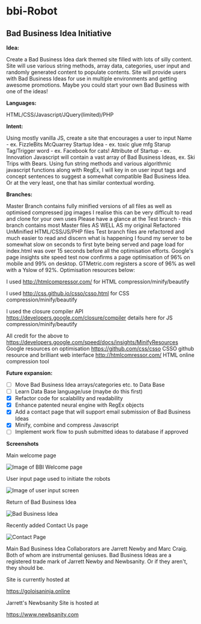 # bbi-Robot

## Bad Business Idea Initiative

**Idea:** 

Create a Bad Business Idea dark themed site filled with lots of silly content. Site will use various string methods, array data, categories, user input and randomly generated content to populate contents.  Site will provide users with Bad Business Ideas for use in multiple environments and getting awesome promotions. Maybe you could start your own Bad Business with one of the ideas! 

**Languages:** 

HTML/CSS/Javascript/JQuery(limited)/PHP

**Intent:** 

Using mostly vanilla JS, create a site that encourages a user to input
Name - ex. FizzleBits McQuarrey
Startup Idea - ex. toxic glue mfg
Starup Tag/Trigger word - ex. Facebook for cats!
Attribute of Startup - ex. Innovation
Javascript will contain a vast array of Bad Business Ideas, ex. Ski Trips with Bears. Using fun string methods and various algorithmic javascript functions along with RegEx, I will key in on user input tags and concept sentences to suggest a somewhat compatible Bad Business Idea. Or at the very least, one that has similar contextual wording. 

**Branches:** 

Master Branch contains fully minified versions of all files as well as optimised compressed jpg images
I realise this can be very difficult to read and clone for your own uses
Please have a glance at the Test branch - this branch contains most Master files AS WELL AS my original Refactored UnMinified HTML/CSS/JS/PHP files
Test branch files are refactored and much easier to read and discern what is happening
I found my server to be somewhat slow on seconds to first byte being served and page load for index.html was over 15 seconds before all the optimisation efforts. Google's page insights site speed test now confirms a page optimisation of 96% on mobile and 99% on desktop. GTMetric.com registers a score of 96% as well with a Yslow of 92%.  Optimisation resources below:

I used 
http://htmlcompressor.com/
for HTML compression/minify/beautify

I used
http://css.github.io/csso/csso.html
for CSS compression/minify/beautify

I used the closure compiler API
https://developers.google.com/closure/compiler
details here for JS compression/minify/beautify

All credit for the above to 
https://developers.google.com/speed/docs/insights/MinifyResources
Google resources on optimisation
https://github.com/css/csso
CSSO github resource and brilliant web interface
http://htmlcomressor.com/
HTML online compression tool

**Future expansion:**

- [ ] Move Bad Business Idea arrays/categories etc. to Data Base
- [ ] Learn Data Base language/use (maybe do this first)
- [x] Refactor code for scalability and readability
- [x] Enhance patented neural engine with RegEx objects
- [x] Add a contact page that will support email submission of Bad Business Ideas
- [x] Minify, combine and compress Javascript
- [ ] Implement work flow to push submitted ideas to database if approved 

**Screenshots**

Main welcome page

![Image of BBI Welcome page](https://i.imgur.com/JjPv9Xo.jpg)

User input page used to initiate the robots

![Image of user input screen](https://i.imgur.com/Hyt5zjG.jpg)

Return of Bad Business Idea

![Bad Business Idea](https://i.imgur.com/Qn5zdbk.jpg)

Recently added Contact Us page

![Contact Page](https://i.imgur.com/1GObMJJ.jpg)


Main Bad Business Idea Collaborators are Jarrett Newby and Marc Craig. Both of whom are instrumental geniuses. 
Bad Business Ideas are a registered trade mark of Jarrett Newby and Newbsanity.
Or if they aren't, they should be.

Site is currently hosted at

https://goloisaninja.online

Jarrett's Newbsanity Site is hosted at

https://www.newbsanity.com
